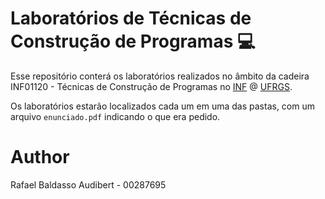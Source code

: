 # Laboratórios de Técnicas de Construção de Programas :computer:

Esse repositório conterá os laboratórios realizados no âmbito da cadeira INF01120 - Técnicas de Construção de Programas no [INF](https://inf.ufrgs.br) @ [UFRGS](https://ufrgs.br).

Os laboratórios estarão localizados cada um em uma das pastas, com um arquivo `enunciado.pdf` indicando o que era pedido.

# Author
Rafael Baldasso Audibert - 00287695